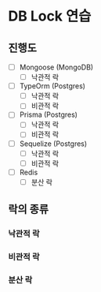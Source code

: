 # DB Lock 연습

## 진행도

- [ ] Mongoose (MongoDB)
  - [ ] 낙관적 락
- [ ] TypeOrm (Postgres)
  - [ ] 낙관적 락
  - [ ] 비관적 락
- [ ] Prisma (Postgres)
  - [ ] 낙관적 락
  - [ ] 비관적 락
- [ ] Sequelize (Postgres)
  - [ ] 낙관적 락
  - [ ] 비관적 락
- [ ] Redis
  - [ ] 분산 락

## 락의 종류

### 낙관적 락

### 비관적 락

### 분산 락
